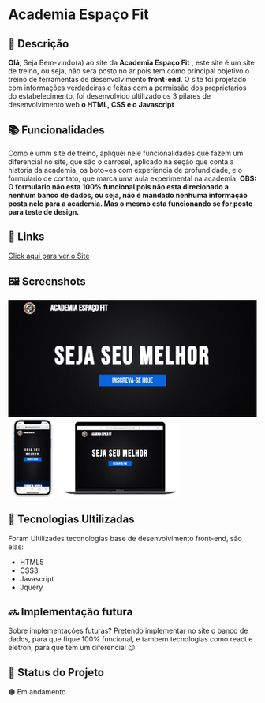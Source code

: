 # Academia Espaço Fit

## :memo: Descrição
**Olá**, Seja Bem-vindo(a) ao site da **Academia Espaço Fit** ,
este site é um site de treino, ou seja, não sera posto no ar pois tem como
principal objetivo o treino de ferramentas de desenvolvimento **front-end**.
O site foi projetado com informações verdadeiras e feitas com a permissão
dos proprietarios do estabelecimento, foi desenvolvido ultilizado os 3 pilares de desenvolvimento
web **o HTML, CSS e o Javascript**

## :books: Funcionalidades
Como é umm site de treino, apliquei nele funcionalidades que fazem um diferencial no site, que são
o carrosel, aplicado na seção que conta a historia da academia, os boto~es com experiencia de profundidade, e 
o formulario de contato, que marca uma aula experimental na academia.
**OBS: O formulario nâo esta 100% funcional pois não esta direcionado a nenhum banco de dados, ou seja, não é mandado nenhuma informação posta nele para a academia. 
Mas o mesmo esta funcionando se for posto para teste de design.**

## :link: Links
[Click aqui para ver o Site](https://pedrodabahia.github.io/Espaco_Fit/)

## :framed_picture: Screenshots

<p float="left">
  <img src="./screen/screenshot.png">
  <img  height="160" src="./screen/screenshot_mobile.png">
  <img height="160" width="250" src="./screen/screenshot_notebook.png">
</p>


## :wrench: Tecnologias Ultilizadas
Foram Ultilizades teconologias base de desenvolvimento front-end, são elas:
+ HTML5
+ CSS3
+ Javascript
+ Jquery

## :soon: Implementação futura
Sobre implementações futuras?
Pretendo implementar no site o banco de dados, para que fique 100% funcional, e tambem tecnologias como react e eletron, para que tem um diferencial :wink:

## :dart: Status do Projeto
:orange_circle: Em andamento

